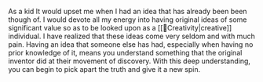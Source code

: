 As a kid It would upset me when I had an idea that has already been been though of. I would devote all my energy into having original ideas of some significant value so as to be looked upon as a [[🌳Creativity|creative]] individual. I have realized that these ideas come very seldom and with much pain. Having an idea that someone else has had, especially when having no prior knowledge of it, means you understand something that the original inventor did at their movement of discovery. With this deep understanding, you can begin to pick apart the truth and give it a new spin. 